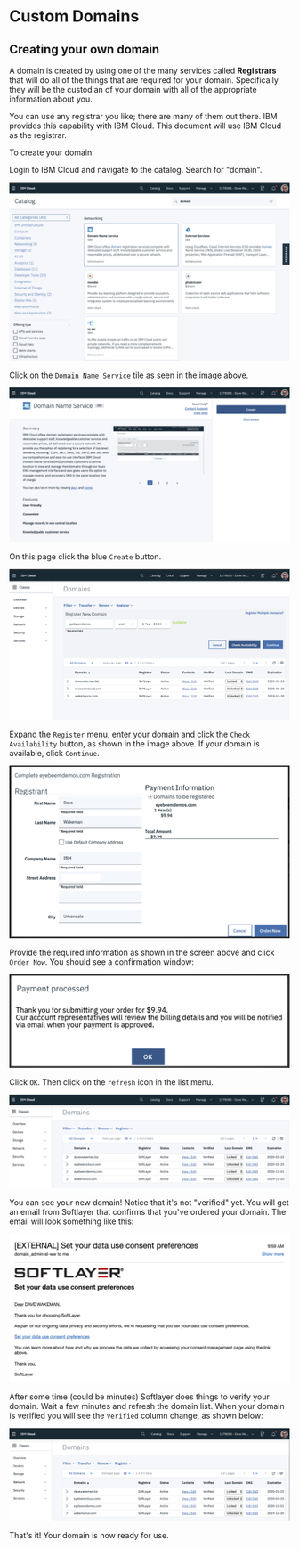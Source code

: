 # Custom Domains

## Creating your own domain

A domain is created by using one of the many services called **Registrars** that will do all of the things that are required for your domain.  Specifically they will be the custodian of your domain with all of the appropriate information about you.

You can use any registrar you like; there are many of them out there.  IBM provides this capability with IBM Cloud.  This document will use IBM Cloud as the registrar.

To create your domain:

Login to IBM Cloud and navigate to the catalog.  Search for "domain".

![](images/catalog-dns.png)

Click on the `Domain Name Service` tile as seen in the image above.

![](images/dns-service-create.png)

On this page click the blue `Create` button.

![](images/search-for-domain.png)

Expand the `Register` menu, enter your domain and click the `Check Availability` button, as shown in the image above.  If your domain is available, click `Continue`.

![](images/provide-details-order.png)

Provide the required information as shown in the screen above and click `Order Now`.  You should see a confirmation window:

![](images/domain-order-confirmation.png)

Click `OK`.  Then click on the `refresh` icon in the list menu.

![](images/refreshed-domain-list.png)

You can see your new domain!  Notice that it's not "verified" yet.  You will get an email from Softlayer that confirms that you've ordered your domain.  The email will look something like this:

![](images/sl-confirmation-email.png)


After some time (could be minutes) Softlayer does things to verify your domain.  Wait a few minutes and refresh the domain list.  When your domain is verified you will see the `Verified` column change, as shown below:

![](images/new-domain-verified.png)

That's it!  Your domain is now ready for use.










